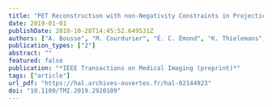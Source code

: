 ```yaml
---
title: "PET Reconstruction with non-Negativity Constraints in Projection Space: Optimization Through Hypo-Convergence"
date: 2019-01-01
publishDate: 2019-10-28T14:45:52.649531Z
authors: ["A. Bousse", "M. Courdurier", "É. C. Émond", "K. Thielemans", "B. F. Hutton", "P. Irarrazaval", "D. Visvikis"]
publication_types: ["2"]
abstract: ""
featured: false
publication: "*IEEE Transactions on Medical Imaging (preprint)*"
tags: ["article"]
url_pdf: "https://hal.archives-ouvertes.fr/hal-02144923"
doi: "10.1109/TMI.2019.2920109"
---
```


